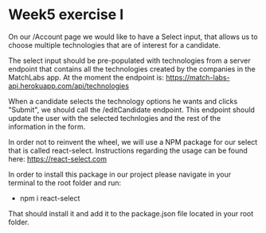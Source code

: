 # Week5 exercise I

On our /Account page we would like to have a Select input, that allows us to choose multiple technologies that are of interest for a candidate.

The select input should be pre-populated with technologies from a server endpoint that contains all the technologies created by the companies in the MatchLabs app. At the moment the endpoint is:
https://match-labs-api.herokuapp.com/api/technologies

When a candidate selects the technology options he wants and clicks "Submit", we should call the /editCandidate endpoint.
This endpoint should update the user with the selected technlogies and the rest of the information in the form.

In order not to reinvent the wheel, we will use a NPM package for our select that is called react-select.
Instructions regarding the usage can be found here:
https://react-select.com

In order to install this package in our project please navigate in your terminal to the root folder and run:

- npm i react-select

That should install it and add it to the package.json file located in your root folder.
